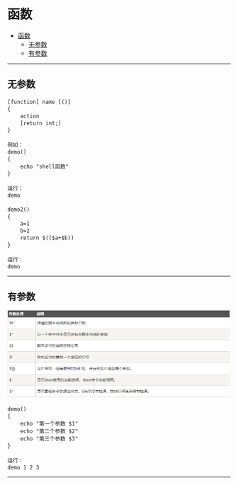# 函数

- [函数](#函数)
  - [无参数](#无参数)
  - [有参数](#有参数)

---

## 无参数

```Linux
[function] name [()]
{
    action
    [return int;]
}

例如：
demo()
{
    echo "shell函数"
}

运行：
demo

demo2()
{
    a=1
    b=2
    return $(($a+$b))
}

运行：
demo
```

---

## 有参数

![有参数](images/2023-09-05-17-09-26.png)

```Linux
demo()
{
    echo "第一个参数 $1"
    echo "第二个参数 $2"
    echo "第三个参数 $3"
}

运行：
demo 1 2 3
```

---
